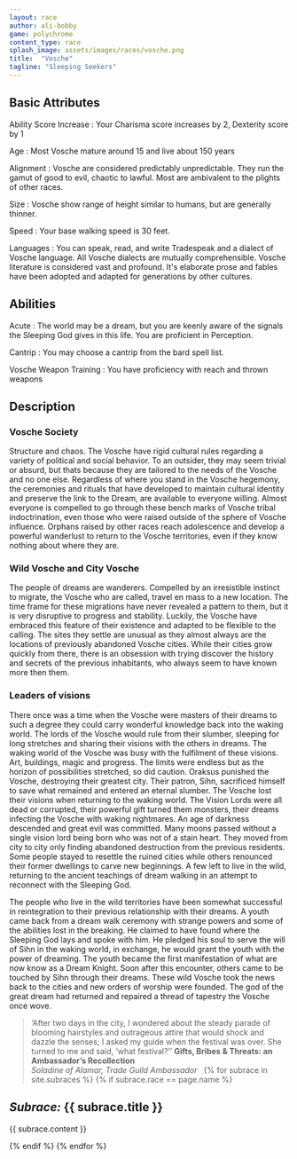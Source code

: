 ```yaml
---
layout: race
author: ali-bobby
game: polychrome
content_type: race
splash_image: assets/images/races/vosche.png
title:  "Vosche"
tagline: "Sleeping Seekers"
---
```


## Basic Attributes

Ability Score Increase
: Your Charisma score increases by 2, Dexterity score by 1

Age
: Most Vosche mature around 15 and live about 150 years

Alignment
: Vosche are considered predictably unpredictable. They run the gamut of good to evil, chaotic to lawful. Most are ambivalent to the plights of other races.

Size
: Vosche show range of height similar to humans, but are generally thinner.

Speed
: Your base walking speed is 30 feet.

Languages
: You can speak, read, and write Tradespeak and a dialect of Vosche language. All Vosche dialects are mutually comprehensible. Vosche literature is considered vast and profound. It's elaborate prose and fables have been adopted and adapted for generations by other cultures.

## Abilities

Acute
: The world may be a dream, but you are keenly aware of the signals the Sleeping God gives in this life. You are proficient in Perception.

Cantrip
: You may choose a cantrip from the bard spell list.

Vosche Weapon Training
: You have proficiency with reach and thrown weapons

## Description
### Vosche Society

Structure and chaos. The Vosche have rigid cultural rules regarding a variety of political and social behavior. To an outsider, they may seem trivial or absurd, but thats because they are tailored to the needs of the Vosche and no one else. Regardless of where you stand in the Vosche hegemony, the ceremonies and rituals that have developed to maintain cultural identity and preserve the link to the Dream, are available to everyone willing. Almost everyone is compelled to go through these bench marks of Vosche tribal indoctrination, even those who were raised outside of the sphere of Vosche influence. Orphans raised by other races reach adolescence and develop a powerful wanderlust to return to the Vosche territories, even if they know nothing about where they are.

### Wild Vosche and City Vosche

The people of dreams are wanderers. Compelled by an irresistible instinct to migrate, the Vosche who are called, travel en mass to a new location. The time frame for these migrations have never revealed a pattern to them, but it is very disruptive to progress and stability. Luckily, the Vosche have embraced this feature of their existence and adapted to be flexible to the calling. The sites they settle are unusual as they almost always are the locations of previously abandoned Vosche cities. While their cities grow quickly from there, there is an obsession with trying discover the history and secrets of the previous inhabitants, who always seem to have known more then them.

### Leaders of visions

There once was a time when the Vosche were masters of their dreams to such a degree they could carry wonderful knowledge back into the waking world. The lords of the Vosche would rule from their slumber, sleeping for long stretches and sharing their visions with the others in dreams. The waking world of the Vosche was busy with the fulfilment of these visions. Art, buildings, magic and progress. The limits were endless but as the horizon of possibilities stretched, so did caution. Oraksus punished the Vosche, destroying their greatest city. Their patron, Sihn, sacrificed himself to save what remained and entered an eternal slumber. The Vosche lost their visions when returning to the waking world. The Vision Lords were all dead or corrupted, their powerful gift turned them monsters, their dreams infecting the Vosche with waking nightmares. An age of darkness descended and great evil was committed. Many moons passed without a single vision lord being born who was not of a stain heart. They moved from city to city only finding abandoned destruction from the previous residents. Some people stayed to resettle the ruined cities while others renounced their former dwellings to carve new beginnings. A few left to live in the wild, returning to the ancient teachings of dream walking in an attempt to reconnect with the Sleeping God.

The people who live in the wild territories have been somewhat successful in reintegration to their previous relationship with their dreams. A youth came back from a dream walk ceremony with strange powers and some of the abilities lost in the breaking. He claimed to have found where the Sleeping God lays and spoke with him. He pledged his soul to serve the will of Sihn in the waking world, in exchange, he would grant the youth with the power of dreaming. The youth became the first manifestation of what are now know as a Dream Knight. Soon after this encounter, others came to be touched by Sihn through their dreams. These wild Vosche took the news back to the cities and new orders of worship were founded. The god of the great dream had returned and repaired a thread of tapestry the Vosche once wove.


> ‘After two days in the city, I wondered about the steady parade of blooming hairstyles and outrageous attire that would shock and dazzle the senses; I asked my guide when the festival was over. She turned to me and said, ‘what festival?’’
> **Gifts, Bribes & Threats: an Ambassador’s Recollection**<br>
> *Soladine of Alamar, Trade Guild Ambassador*
 
{% for subrace in site.subraces %}
{% if subrace.race == page.name %}

## *Subrace:* {{ subrace.title }}
{{ subrace.content }}

{% endif %}
{% endfor %}